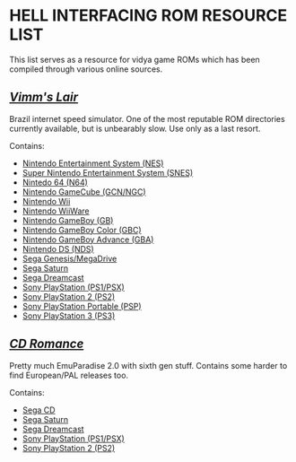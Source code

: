 # **HELL INTERFACING ROM RESOURCE LIST**

This list serves as a resource for vidya game ROMs which has been compiled through various online sources.

## *[Vimm's Lair](https://vimm.net/)*

Brazil internet speed simulator. One of the most reputable ROM directories currently available, but is unbearably slow. Use only as a last resort.

Contains:  

- [Nintendo Entertainment System (NES)](https://vimm.net/vault/NES)  
- [Super Nintendo Entertainment System (SNES)](https://vimm.net/vault/SNES)  
- [Nintedo 64 (N64)](https://vimm.net/vault/N64)  
- [Nintendo GameCube (GCN/NGC)](https://vimm.net/vault/GameCube)  
- [Nintendo Wii](https://vimm.net/vault/Wii)  
- [Nintendo WiiWare](https://vimm.net/vault/WiiWare)  
- [Nintendo GameBoy (GB)](https://vimm.net/vault/GB)  
- [Nintendo GameBoy Color (GBC)](https://vimm.net/vault/GBC)  
- [Nintendo GameBoy Advance (GBA)](https://vimm.net/vault/GBA)  
- [Nintendo DS (NDS)](https://vimm.net/vault/DS)  
- [Sega Genesis/MegaDrive](https://vimm.net/vault/Genesis)  
- [Sega Saturn](https://vimm.net/vault/Saturn)  
- [Sega Dreamcast](https://vimm.net/vault/Dreamcast)  
- [Sony PlayStation (PS1/PSX)](https://vimm.net/vault/PS1)  
- [Sony PlayStation 2 (PS2)](https://vimm.net/vault/PS2)  
- [Sony PlayStation Portable (PSP)](https://vimm.net/vault/PSP)  
- [Sony PlayStation 3 (PS3)](https://vimm.net/vault/PS3)  

## *[CD Romance](https://vimm.net/)*

Pretty much EmuParadise 2.0 with sixth gen stuff. Contains some harder to find European/PAL releases too.

Contains:  

- [Sega CD](https://cdromance.com/sega_cd_isos/)
- [Sega Saturn](https://cdromance.com/sega_saturn_isos/)  
- [Sega Dreamcast](https://cdromance.com/dc-iso/)  
- [Sony PlayStation (PS1/PSX)](https://cdromance.com/psx-iso/)  
- [Sony PlayStation 2 (PS2)](https://cdromance.com/ps2-iso/)  